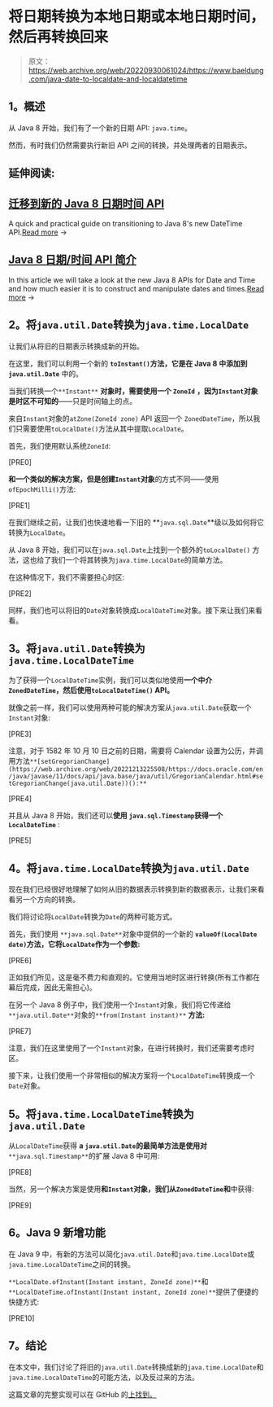 # 将日期转换为本地日期或本地日期时间，然后再转换回来

> 原文：<https://web.archive.org/web/20220930061024/https://www.baeldung.com/java-date-to-localdate-and-localdatetime>

## **1。概述**

从 Java 8 开始，我们有了一个新的日期 API: `java.time`。

然而，有时我们仍然需要执行新旧 API 之间的转换，并处理两者的日期表示。

## 延伸阅读:

## [迁移到新的 Java 8 日期时间 API](/web/20221213225508/https://www.baeldung.com/migrating-to-java-8-date-time-api)

A quick and practical guide on transitioning to Java 8's new DateTime API.[Read more](/web/20221213225508/https://www.baeldung.com/migrating-to-java-8-date-time-api) →

## [Java 8 日期/时间 API 简介](/web/20221213225508/https://www.baeldung.com/java-8-date-time-intro)

In this article we will take a look at the new Java 8 APIs for Date and Time and how much easier it is to construct and manipulate dates and times.[Read more](/web/20221213225508/https://www.baeldung.com/java-8-date-time-intro) →

## **2。将`java.util.Date`转换为`java.time.LocalDate`**

让我们从将旧的日期表示转换成新的开始。

在这里，我们可以利用一个新的 **`toInstant()`方法，它是在 Java 8 中添加到`java.util.Date`** 中的。

当我们转换一个`**Instant**` **对象时，需要使用一个 `ZoneId`** **，因为`Instant`对象是时区不可知的**——只是时间轴上的点。

来自`Instant`对象的`atZone(ZoneId zone)` API 返回一个 `ZonedDateTime`，所以我们只需要使用`toLocalDate()`方法从其中提取`LocalDate`。

首先，我们使用默认系统`ZoneId`:

[PRE0]

**和一个类似的解决方案，但是创建`Instant`对象**的方式不同——使用`ofEpochMilli()`方法:

[PRE1]

在我们继续之前，让我们也快速地看一下旧的 **`java.sql.Date`**级以及如何将它转换为`LocalDate`。

从 Java 8 开始，我们可以在`java.sql.Date`上找到一个额外的`toLocalDate()` 方法，这也给了我们一个将其转换为`java.time.LocalDate`的简单方法。

在这种情况下，我们不需要担心时区:

[PRE2]

同样，我们也可以将旧的`Date`对象转换成`LocalDateTime`对象。接下来让我们来看看。

## **3。将`java.util.Date`转换为`java.time.LocalDateTime`**

为了获得一个`LocalDateTime`实例，我们可以类似地使用**一个中介`ZonedDateTime`，然后使用`toLocalDateTime()` API。**

就像之前一样，我们可以使用两种可能的解决方案从`java.util.Date`获取一个`Instant`对象:

[PRE3]

注意，对于 1582 年 10 月 10 日之前的日期，需要将 Calendar 设置为公历，并调用方法`**[setGregorianChange](https://web.archive.org/web/20221213225508/https://docs.oracle.com/en/java/javase/11/docs/api/java.base/java/util/GregorianCalendar.html#setGregorianChange(java.util.Date))():**`

[PRE4]

并且从 Java 8 开始，我们还可以**使用 `java.sql.Timestamp`获得一个`LocalDateTime`** :

[PRE5]

## **4。将`java.time.LocalDate`转换为`java.util.Date`**

现在我们已经很好地理解了如何从旧的数据表示转换到新的数据表示，让我们来看看另一个方向的转换。

我们将讨论将`LocalDate`转换为`Date`的两种可能方式。

首先，我们使用 `**java.sql.Date**`对象中提供的一个新的 **`valueOf(LocalDate date)`方法，它将`LocalDate`作为一个参数:**

[PRE6]

正如我们所见，这是毫不费力和直观的。它使用当地时区进行转换(所有工作都在幕后完成，因此无需担心)。

在另一个 Java 8 例子中，我们使用一个`Instant`对象，我们将它传递给 `**java.util.Date**`对象的`**from(Instant instant)**` **方法:**

[PRE7]

注意，我们在这里使用了一个`Instant`对象，在进行转换时，我们还需要考虑时区。

接下来，让我们使用一个非常相似的解决方案将一个`LocalDateTime`转换成一个`Date`对象。

## **5。将`java.time.LocalDateTime`转换为`java.util.Date`**

从`LocalDateTime`获得 **a `java.util.Date`的最简单方法是使用对** `**java.sql.Timestamp**`的扩展 Java 8 中可用:

[PRE8]

当然，另一个解决方案是使用**和`Instant`对象，我们从`ZonedDateTime`和**中获得:

[PRE9]

## **6。Java 9 新增功能**

在 Java 9 中，有新的方法可以简化`java.util.Date`和`java.time.LocalDate`或`java.time.LocalDateTime`之间的转换。

`**LocalDate.ofInstant(Instant instant, ZoneId zone)**`和`**LocalDateTime.ofInstant(Instant instant, ZoneId zone)**`提供了便捷的快捷方式:

[PRE10]

## **7。结论**

在本文中，我们讨论了将旧的`java.util.Date`转换成新的`java.time.LocalDate`和`java.time.LocalDateTime`的可能方法，以及反过来的方法。

这篇文章的完整实现可以在 GitHub 的[上找到。](https://web.archive.org/web/20221213225508/https://github.com/eugenp/tutorials/tree/master/core-java-modules/core-java-datetime-conversion)